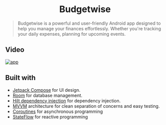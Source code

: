 <h1 align="center">Budgetwise</h1>

> Budgetwise is a powerful and user-friendly Android app designed to help you manage your finances effortlessly. Whether you're tracking your daily expenses, planning for upcoming events. 

## Video
[![app](https://i.ytimg.com/vi/U2avuWDlAxU/hqdefault.jpg)](https://www.youtube.com/watch?v=U2avuWDlAxU?autoplay=1) 
    
## Built with
- [Jetpack Compose](https://developer.android.com/jetpack/compose?gclid=CjwKCAiAzKqdBhAnEiwAePEjktk3ROIIxTqejhHWkDEwSaQqoE6GgrNHM8iYKw8xHx5SPPDu0oJ_DxoC8LYQAvD_BwE&gclsrc=aw.ds) for UI design. 
- [Room](https://developer.android.com/jetpack/androidx/releases/room) for database management.
- [Hilt dependency injection](https://developer.android.com/training/dependency-injection/hilt-android) for dependency injection.
- [MVVM](https://en.wikipedia.org/wiki/Model%E2%80%93view%E2%80%93viewmodel) architecture for clean separation of concerns and easy testing.
- [Coroutines](https://developer.android.com/kotlin/coroutines) for asynchronous programming
- [StateFlow](https://developer.android.com/kotlin/flow/stateflow-and-sharedflow) for reactive programming




